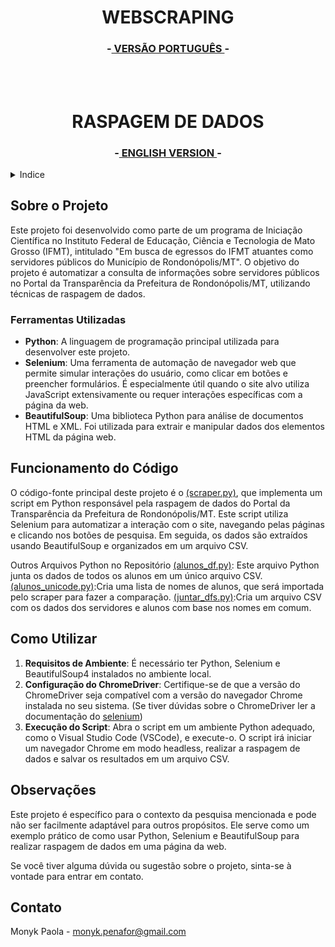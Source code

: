 
<h1 id="english" align="center">WEBSCRAPING</h1>
<h3 align="center">-<a href="#portugues"> VERSÃO PORTUGUÊS </a>-</h3>



</br></br>

<h1 id="portugues" align="center">RASPAGEM DE DADOS</h1>

<h3 align="center">-<a href="#english"> ENGLISH VERSION </a>-</h3>


<details>
  <summary>Indice</summary>
  <ol>
    <li>
      <a href="#sobre-o-projeto">Sobre o Projeto</a>
      <ul>
        <li><a href="#ferramentas-utilizadas">Ferramentas Utilizadas</a></li>
      </ul>
    </li>
    <li>
      <a href="#funcionamento-do-codigo">Funcionamento do Código</a>
    </li>
    <li><a href="#como-utilizar">Como Utilizar</a></li>
    <li><a href="#observações">Observações</a></li>
    <li><a href="#contato">Contato</a></li>
  </ol>
</details>


## Sobre o Projeto

Este projeto foi desenvolvido como parte de um programa de Iniciação Científica no Instituto Federal de Educação, Ciência e Tecnologia de Mato Grosso (IFMT), intitulado "Em busca de egressos do IFMT atuantes como servidores públicos do Município de Rondonópolis/MT". O objetivo do projeto é automatizar a consulta de informações sobre servidores públicos no Portal da Transparência da Prefeitura de Rondonópolis/MT, utilizando técnicas de raspagem de dados.


### Ferramentas Utilizadas

- **Python**: A linguagem de programação principal utilizada para desenvolver este projeto.
- **Selenium**: Uma ferramenta de automação de navegador web que permite simular interações do usuário, como clicar em botões e preencher formulários. É especialmente útil quando o site alvo utiliza JavaScript extensivamente ou requer interações específicas com a página da web.
- **BeautifulSoup**: Uma biblioteca Python para análise de documentos HTML e XML. Foi utilizada para extrair e manipular dados dos elementos HTML da página web.

## Funcionamento do Código

O código-fonte principal deste projeto é o [(scraper.py)](https://github.com/MonykPenafor/WEBSCRAPING/blob/main/scraper.py), que implementa um script em Python responsável pela raspagem de dados do Portal da Transparência da Prefeitura de Rondonópolis/MT. Este script utiliza Selenium para automatizar a interação com o site, navegando pelas páginas e clicando nos botões de pesquisa. Em seguida, os dados são extraídos usando BeautifulSoup e organizados em um arquivo CSV.

Outros Arquivos Python no Repositório
[(alunos_df.py)](https://github.com/MonykPenafor/WEBSCRAPING/blob/main/alunos_df.py): Este arquivo Python junta os dados de todos os alunos em um único arquivo CSV.
[(alunos_unicode.py)](https://github.com/MonykPenafor/WEBSCRAPING/blob/main/alunos_unicode.py):Cria uma lista de nomes de alunos, que será importada pelo scraper para fazer a comparação.
[(juntar_dfs.py)](https://github.com/MonykPenafor/WEBSCRAPING/blob/main/juntar_dfs.py):Cria um arquivo CSV com os dados dos servidores e alunos com base nos nomes em comum.


## Como Utilizar

1. **Requisitos de Ambiente**: É necessário ter Python, Selenium e BeautifulSoup4 instalados no ambiente local.
2. **Configuração do ChromeDriver**: Certifique-se de que a versão do ChromeDriver seja compatível com a versão do navegador Chrome instalada no seu sistema. (Se tiver dúvidas sobre o ChromeDriver ler a documentação do [selenium](https://selenium-python.readthedocs.io/))
3. **Execução do Script**: Abra o script em um ambiente Python adequado, como o Visual Studio Code (VSCode), e execute-o. O script irá iniciar um navegador Chrome em modo headless, realizar a raspagem de dados e salvar os resultados em um arquivo CSV.

## Observações

Este projeto é específico para o contexto da pesquisa mencionada e pode não ser facilmente adaptável para outros propósitos. Ele serve como um exemplo prático de como usar Python, Selenium e BeautifulSoup para realizar raspagem de dados em uma página da web.

Se você tiver alguma dúvida ou sugestão sobre o projeto, sinta-se à vontade para entrar em contato.


## Contato

Monyk Paola - monyk.penafor@gmail.com

<!-- Project Link: [https://github.com/your_username/repo_name](https://github.com/your_username/repo_name) -->